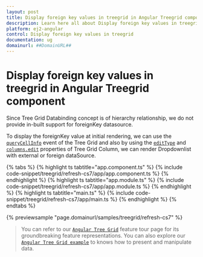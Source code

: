 ```yaml
---
layout: post
title: Display foreign key values in treegrid in Angular Treegrid component | Syncfusion
description: Learn here all about Display foreign key values in treegrid in Syncfusion Angular Treegrid component of Syncfusion Essential JS 2 and more.
platform: ej2-angular
control: Display foreign key values in treegrid 
documentation: ug
domainurl: ##DomainURL##
---
```


# Display foreign key values in treegrid in Angular Treegrid component

Since Tree Grid Databinding concept is of hierarchy relationship, we do not provide in-built support for foreignKey datasource.

To display the foreignKey value at initial rendering, we can use the [`queryCellInfo`](https://ej2.syncfusion.com/angular/documentation/api/treegrid/#querycellinfo) event of the Tree Grid and also by using the [`editType`](https://ej2.syncfusion.com/angular/documentation/api/treegrid/column/#edittype) and [`columns.edit`](https://ej2.syncfusion.com/angular/documentation/api/treegrid/column/#edit) properties of Tree Grid Column, we can render Dropdownlist with external or foreign dataSource.

{% tabs %}
{% highlight ts tabtitle="app.component.ts" %}
{% include code-snippet/treegrid/refresh-cs7/app/app.component.ts %}
{% endhighlight %}
{% highlight ts tabtitle="app.module.ts" %}
{% include code-snippet/treegrid/refresh-cs7/app/app.module.ts %}
{% endhighlight %}
{% highlight ts tabtitle="main.ts" %}
{% include code-snippet/treegrid/refresh-cs7/app/main.ts %}
{% endhighlight %}
{% endtabs %}
  
{% previewsample "page.domainurl/samples/treegrid/refresh-cs7" %}

> You can refer to our [`Angular Tree Grid`](https://www.syncfusion.com/angular-ui-components/angular-tree-grid) feature tour page for its groundbreaking feature representations. You can also explore our [`Angular Tree Grid example`](https://ej2.syncfusion.com/angular/demos/#/material/treegrid/treegrid-overview) to knows how to present and manipulate data.